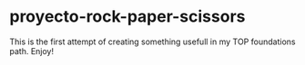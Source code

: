 # proyecto-rock-paper-scissors
This is the first attempt of creating something usefull in my TOP foundations path. Enjoy!
